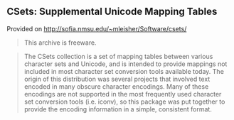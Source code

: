 CSets: Supplemental Unicode Mapping Tables
------------------------------------------

Provided on http://sofia.nmsu.edu/~mleisher/Software/csets/

> This archive is freeware.

> The CSets collection is a set of mapping tables between various character sets and Unicode, and
> is intended to provide mappings not included in most character set conversion
> tools available today. The origin of this distribution was several projects that involved text
> encoded in many obscure character encodings. Many of these encodings are not supported in the most
> frequently used character set conversion tools (i.e. iconv), so this package was put together to
> provide the encoding information in a simple, consistent format.
